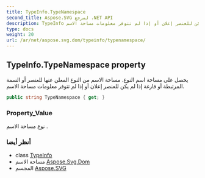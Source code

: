 ```yaml
---
title: TypeInfo.TypeNamespace
second_title: Aspose.SVG لمرجع .NET API
description: TypeInfo ملكية. يحصل على مساحة اسم النوع. مساحة الاسم من النوع المعلن عنها للعنصر أو السمة المرتبطة أو فارغة إذا لم يكن للعنصر إعلان أو إذا لم تتوفر معلومات مساحة الاسم.
type: docs
weight: 20
url: /ar/net/aspose.svg.dom/typeinfo/typenamespace/
---
```

## TypeInfo.TypeNamespace property

يحصل على مساحة اسم النوع. مساحة الاسم من النوع المعلن عنها للعنصر أو السمة المرتبطة أو فارغة إذا لم يكن للعنصر إعلان أو إذا لم تتوفر معلومات مساحة الاسم.

```csharp
public string TypeNamespace { get; }
```

### Property_Value

نوع مساحة الاسم .

### أنظر أيضا

* class [TypeInfo](../)
* مساحة الاسم [Aspose.Svg.Dom](../../typeinfo/)
* المجسم [Aspose.SVG](../../../)


